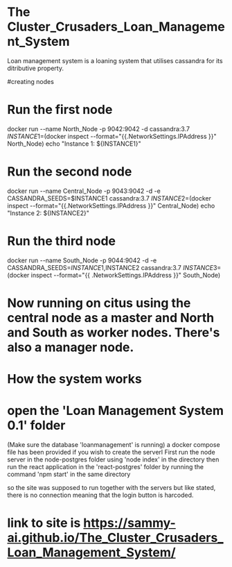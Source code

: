 # The Cluster_Crusaders_Loan_Management_System
Loan management system is a loaning system that utilises cassandra for its ditributive property.

#creating nodes
# Run the first node
docker run --name North_Node -p 9042:9042 -d cassandra:3.7
$INSTANCE1=$(docker inspect --format="{{.NetworkSettings.IPAddress }}" North_Node)
echo "Instance 1: ${INSTANCE1}"

# Run the second node
docker run --name Central_Node -p 9043:9042 -d -e CASSANDRA_SEEDS=$INSTANCE1 cassandra:3.7
$INSTANCE2=$(docker inspect --format="{{.NetworkSettings.IPAddress }}" Central_Node)
echo "Instance 2: ${INSTANCE2}"

# Run the third node
docker run --name South_Node -p 9044:9042 -d -e CASSANDRA_SEEDS=$INSTANCE1,$INSTANCE2 cassandra:3.7
$INSTANCE3=$(docker inspect --format="{{ .NetworkSettings.IPAddress }}" South_Node)

# Now running on citus using the central node as a master and North and South as worker nodes. There's also a manager node.

# How the system works
# open the 'Loan Management System 0.1' folder
(Make sure the database 'loanmanagement' is running) a docker compose file has been provided if you wish to create the serverl
First run the node server in the node-postgres folder using 'node index' in the directory then run the react application in the 'react-postgres' folder by running the command 'npm start' in the same directory

so the site was supposed to run together with the servers but like stated, there is no connection meaning that the login button is harcoded.
# link to site is https://sammy-ai.github.io/The_Cluster_Crusaders_Loan_Management_System/

